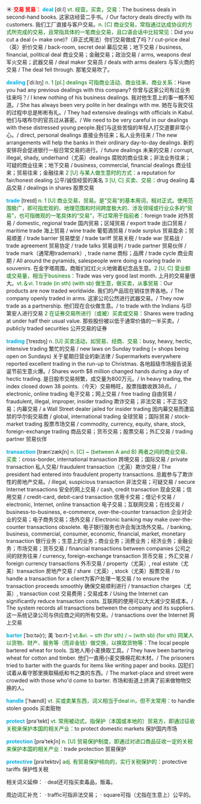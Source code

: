 ☀ <font color="red">**交易 贸易：**</font>
<font color="sky blue">**deal**</font> [di:l] 
<font color="rgb(227, 108, 9)">vt. 经营，买卖，交易：</font>The business deals in second-hand books. 这家店经营二手书。/ Our factory deals directly with its customers. 我们工厂直接与客户交易。<font color="rgb(227, 108, 9)">n. [C] 商业交易，常指通过达成协议的方式所完成的交易，且常指具体的一笔商业交易，且口语会话中比较常见：</font>Did you cut a deal (= make one)?（非正式用法）你们交易做成了吗？/ cut-price deal（英）折价交易 / back-room, secret deal 幕后交易；地下交易 / business, financial, political deal 商业交易；金融交易；政治交易 / arms, weapons deal 军火交易；武器交易 / deal maker 交易员 / deals with arms dealers 与军火商的交易 / The deal fell through. 那笔交易吹了。
           
<font color="sky blue">**dealing**</font> [ˈdi:lɪŋ]
<font color="rgb(227, 108, 9)">n. 1 [pl.] dealings 可指商业活动、商业往来、商业关系：</font>Have you had any previous dealings with this company? 你曾与这家公司有过业务往来吗？/ I knew nothing of his business dealings. 我对他生意上的事一概不知道。/ She has always been very polite in her dealings with me. 她在与我交往的过程中总是彬彬有礼。/ They had extensive dealings with officials in Kabul. 他们与喀布尔的官员过从甚密。/ We need to be very careful in our dealings with these distressed young people.我们与这些苦恼的年轻人打交道要非常小心。/ direct, personal dealings 直接业务往来；私人业务往来 / The new arrangements will help the banks in their ordinary day-to-day dealings. 新的安排将会促进银行一般日常交易的进行。/ future dealings 未来的交易 / corrupt, illegal, shady, underhand（尤英）dealings 腐败的商业往来；非法业务往来；可疑的商业往来；地下交易 / business, commercial, financial dealings 商业往来；贸易往来；金融往来 <font color="rgb(227, 108, 9)">2 [U] 与某人做生意时的方式：</font>a reputation for fair/honest dealing 公平/诚信经营的美名 <font color="rgb(227, 108, 9)">3 [U, C] 买卖、交易：</font>drug dealing 毒品交易 / dealings in shares 股票交易

<font color="sky blue">**trade**</font> [treɪd] 
<font color="rgb(227, 108, 9)">n. 1 [U] 商业交易，贸易。是“交易”的基本用词，相对正式。使用范围极广，即可指宏观的、地理范围和时间跨度极大的、涉及领域或行业众多的“贸易”，也可指微观的一笔具体的“交易”，不过常用于指前者：</font>foreign trade 对外贸易 / domestic, regional trade 国内贸易；区域贸易 / export trade 出口贸易 / maritime trade 海上贸易 / wine trade 葡萄酒贸易 / trade surplus 贸易盈余；贸易顺差 / trade barrier 贸易壁垒 / trade tariff 贸易关税 / trade war 贸易战 / trade agreement 贸易协定 / trade talks 贸易谈判 / trade partner 贸易伙伴 / trade mark（通常用trademark）, trade name 商标；品牌 / trade cycle 商业周期 / All around the pyramids, salespeople were doing a roaring trade in souvenirs. 在金字塔周围，商贩们红红火火地做着纪念品生意。<font color="rgb(227, 108, 9)">2 [U, C] 营业额或交易量，相当于business：</font>Trade was very good last month. 上月的交易量很大。<font color="rgb(227, 108, 9)">vt.＆vi. 1 trade (in sth) (with sb) 做生意，做买卖，从事贸易：</font>Our products are now traded worldwide. 我们的产品现在销往世界各地。/ The company openly traded in arms. 这家公司公然进行武器交易。/ They now trade as a partnership. 他们现在合伙做生意。/ to trade with the Indians 与印第安人进行交易 <font color="rgb(227, 108, 9)">2 在证券交易所进行（或被）买卖或交易：</font>Shares were trading at under half their usual value. 那些股份被以低于通常价值的一半买卖。/ publicly traded securities 公开交易的证券 
                      
<font color="sky blue">**trading**</font> [ˈtreɪdɪŋ]
<font color="rgb(227, 108, 9)">n. [U] 买卖活动，如贸易、经商、交易：</font>busy, heavy, hectic, intensive trading 繁忙的交易 / new laws on Sunday trading (= shops being open on Sundays) 关于星期日营业的新法律 / Supermarkets everywhere reported excellent trading in the run-up to Christmas. 各地超级市场报告说圣诞节前生意火爆。/ Shares worth $8 million changed hands during a day of hectic trading. 是日股市交易频繁，成交量为800万元。/ In heavy trading, the index closed down 38 points.（今天）交易畅旺，股票指数收跌38点。/ electronic, online trading 电子交易；网上交易 / free trading 自由贸易 / fraudulent, illegal, improper, insider trading 欺诈交易；非法交易；不正当交易；内幕交易 / a Wall Street dealer jailed for insider trading 因内幕交易而遭监禁的华尔街交易商 / global, international trading 全球贸易；国际贸易 / stock-market trading 股票市场交易 / commodity, currency, equity, share, stock, foreign-exchange trading 商品交易；货币交易；股票交易；外汇交易 / trading partner 贸易伙伴
           
<font color="sky blue">**transaction**</font> [trænˈzækʃn]
<font color="rgb(227, 108, 9)">n. [C] ~ (between A and B) 两者之间的商业交易、买卖：</font>cross-border, international transaction 跨境交易；国际交易 / private transaction 私人交易/ fraudulent transaction（尤英）欺诈交易 / The president had entered into fraudulent property transactions. 总裁参与了欺诈性的房地产交易。/ illegal, suspicious transaction 非法交易；可疑交易 / secure Internet transactions 安全的网上交易 / cash, credit transaction 现金交易；信用交易 / credit-card, debit-card transaction 信用卡交易；借记卡交易 / electronic, Internet, online transaction 电子交易；互联网交易；在线交易 / business-to-business, e-commerce, over-the-counter transaction 企业对企业的交易；电子商务交易；场外交易 / Electronic banking may make over-the-counter transactions obsolete. 电子银行服务也许会淘汰场外交易。/ banking, business, commercial, consumer, economic, financial, market, monetary transaction 银行业务；生意上的业务；商业业务；消费业务；经济业务；金融业务；市场交易；货币交易 / financial transactions between companies 公司之间的财务往来 / currency, foreign-exchange transaction 货币交易；外汇交易 / foreign currency transactions 外币交易 / property（尤英）, real estate（尤美）transaction 房地产交易 / share（尤英）, stock（尤美）股票交易 / to handle a transaction for a client为客户处理一笔交易 / to ensure the transaction proceeds smoothly 确保交易顺利进行 / transaction charges（尤英）, transaction cost 交易费用；交易成本 / Using the Internet can significantly reduce transaction costs. 互联网的使用可以大大减少交易成本。/ The system records all transactions between the company and its suppliers. 这一系统记录公司与供应商之间的所有交易。/ transactions over the Internet 网上交易

<font color="sky blue">**barter**</font> [ˈbɑ:tə(r); 美 ˈbɑ:rt-]
<font color="rgb(227, 108, 9)">vt.&vi. ~ sth (for sth) / ~ (with sb) (for sth) 同某人以货物、财产、服务等（而非金钱）做交换，以换取货物等：</font>The local people bartered wheat for tools. 当地人用小麦换取工具。/ They have been bartering wheat for cotton and timber. 他们一直用小麦交换棉花和木材。/ The prisoners tried to barter with the guards for items like writing paper and books. 囚犯们试着从看守那里换取稿纸和书之类的东西。/ The market-place and street were crowded with those who'd come to barter. 市场和街道上挤满了前来做物物交换的人。

<font color="sky blue">**handle**</font> ['hændl] 
<font color="rgb(227, 108, 9)">vt. 买或卖某东西，词义相当于deal in，但不太常用：</font>to handle stolen goods 买卖赃物

<font color="sky blue">**protect**</font> [prə'tekt] 
<font color="rgb(227, 108, 9)">vt. 常用被动式，指保护（本国或本地的）贸易方，即通过征收关税来保护本国的相关产业：</font>to protect domestic markets 保护国内市场

<font color="sky blue">**protection**</font> [prə'tekʃn] 
<font color="rgb(227, 108, 9)">n. [U] 贸易保护制度，即通过对进口商品征收一定的关税来保护本国的相关产业：</font>trade protection 贸易保护
           
<font color="sky blue">**protective**</font> [prəˈtektɪv]
<font color="rgb(227, 108, 9)">adj. 有贸易保护倾向的，实行关税保护的：</font>protective tariffs 保护性关税

相关词义延伸：
· deal还可指买卖毒品，贩毒。

周边词汇补充：
· traffic可指非法交易；
· square可指（尤指在生意上）公平的。


